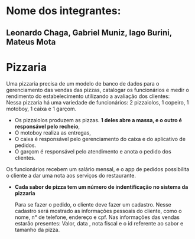 # Nome dos integrantes:
## Leonardo Chaga, Gabriel Muniz, Iago Burini, Mateus Mota


# Pizzaria
Uma pizzaria precisa de um modelo de banco de dados para o gerenciamento das vendas das pizzas, catalogar os funcionários e medir o rendimento do estabelecimento utilizando a avaliação dos clientes: <br>
Nessa pizzaria há uma variedade de funcionários:
2 pizzaiolos, 1 copeiro, 1 motoboy, 1 caixa e 1 garçom.

- Os pizzaiolos produzem as pizzas. <b>1 deles abre a massa, e o outro é responsável pelo recheio</b>, <br> 
- O motoboy realiza as entregas, <br>
- O caixa é responsável pelo gerenciamento do caixa e do aplicativo de pedidos. <br>
- O garçom é responsável pelo atendimento e anota o pedido dos clientes. <br>
 
Os funcionários recebem um salário mensal, e o app de pedidos possibilita o cliente a dar uma nota aos serviços do restaurante. <br>

  
- <b>Cada sabor de pizza tem um número de indentificação no sistema da pizzaria</b> <br> 
  
  Para se fazer o pedido, o cliente deve fazer um cadastro. Nesse cadastro será mostrado as informações pessoais do cliente, como o nome, n° de telefone, endereço e cpf. Nas informações das vendas estarão presentes: Valor, data , nota fiscal e o id referente ao sabor e tamanho da pizza.

